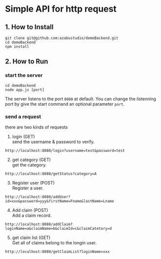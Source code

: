 # Simple API for http request

## 1. How to Install
```
git clone git@github.com:azabustudio/demoBackend.git
cd demoBackend
npm install
```

## 2. How to Run
### start the server
```
cd demoBackend
node app.js [port]
```
The server listens to the port `8080` at default.
You can change the listenning port by give the start command an optional parameter `port`.

### send a request
there are two kinds of requests

1. login (GET)<br>
send the username & password to verify.
```
http://localhost:8080/login?username=test&password=test
```

2. get category (GET)<br>
get the category.
```
http://localhost:8080/getStatus?category=A
```

3. Register user (POST)<br>
Register a user.
```
http://localhost:8080/addUser?id=xxx&password=yyy&firstName=Fname&lastName=Lname
```

4. Add claim (POST)<br>
Add a claim record.
```
http://localhost:8080/addClaim?loginName=a&claimName=b&claimId=c&claimCatetory=d
```

5. get claim list (GET)<br>
Get all of claims belong to the longin user.
```
http://localhost:8080/getClaimList?loginName=xxx
```
